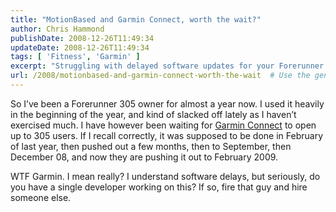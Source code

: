 ```yaml
---
title: "MotionBased and Garmin Connect, worth the wait?"
author: Chris Hammond
publishDate: 2008-12-26T11:49:34
updateDate: 2008-12-26T11:49:34
tags: [ 'Fitness', 'Garmin' ]
excerpt: "Struggling with delayed software updates for your Forerunner 305? Discover the frustrations and setbacks with Garmin Connect in our latest post."
url: /2008/motionbased-and-garmin-connect-worth-the-wait  # Use the generated URL with year
---
```

<p>So I’ve been a Forerunner 305 owner for almost a year now. I used it heavily in the beginning of the year, and kind of slacked off lately as I haven’t exercised much. I have however been waiting for <a href="https://connect.garmin.com" target="_blank">Garmin Connect</a> to open up to 305 users. If I recall correctly, it was supposed to be done in February of last year, then pushed out a few months, then to September, then December 08, and now they are pushing it out to February 2009.</p>  <p>WTF Garmin. I mean really? I understand software delays, but seriously, do you have a single developer working on this? If so, fire that guy and hire someone else.</p>

